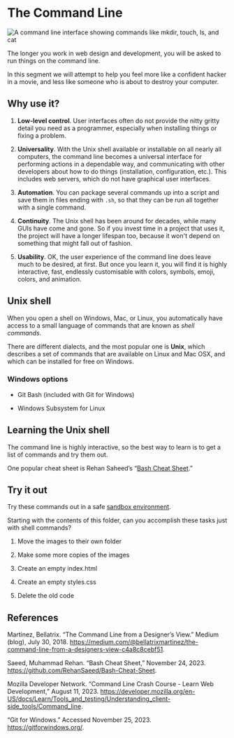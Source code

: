 # The Command Line

![A command line interface showing commands like mkdir,
touch, ls, and cat](./images/zsh-on-ubuntu.png)

The longer you work in web design and development, you will be asked to
run things on the command line.

In this segment we will attempt to help you feel more like a confident
hacker in a movie, and less like someone who is about to destroy your
computer.

## Why use it?

1. **Low-level control**. User interfaces often do not provide the nitty
   gritty detail you need as a programmer, especially when installing
   things or fixing a problem.

2. **Universality**. With the Unix shell available or installable on all
   nearly all computers, the command line becomes a universal interface
   for performing actions in a dependable way, and communicating with
   other developers about how to do things (installation, configuration,
   etc.). This includes web servers, which do not have graphical user
   interfaces.

3. **Automation**. You can package several commands up into a script and
   save them in files ending with `.sh`, so that they can be run all
   together with a single command.

4. **Continuity**. The Unix shell has been around for decades, while many
   GUIs have come and gone. So if you invest time in a project that uses
   it, the project will have a longer lifespan too, because it won't
   depend on something that might fall out of fashion.

5. **Usability**. OK, the user experience of the command line does leave
   much to be desired, at first. But once you learn it, you will find it
   is highly interactive, fast, endlessly customisable with colors,
   symbols, emoji, colors, and animation.

## Unix shell

When you open a shell on Windows, Mac, or Linux, you automatically have
access to a small language of commands that are known as *shell commands*.

There are different dialects, and the most popular one is **Unix**, which
describes a set of commands that are available on Linux and Mac OSX, and
which can be installed for free on Windows. 

### Windows options

- Git Bash (included with Git for Windows)

- Windows Subsystem for Linux

## Learning the Unix shell

The command line is highly interactive, so the best way to learn is to get
a list of commands and try them out.

One popular cheat sheet is Rehan Saheed’s “[Bash Cheat
Sheet](https://github.com/RehanSaeed/Bash-Cheat-Sheet).”

## Try it out

Try these commands out in a safe [sandbox
environment](https://github.com/Birkbeck2/web-development/tree/main/public/sandbox/command-line).

Starting with the contents of this folder, can you accomplish these tasks
just with shell commands?

1. Move the images to their own folder

2. Make some more copies of the images

3. Create an empty index.html

4. Create an empty styles.css

5. Delete the old code

## References

Martinez, Bellatrix. “The Command Line from a Designer’s View.” Medium
(blog), July 30, 2018.
https://medium.com/@bellatrixmartinez/the-command-line-from-a-designers-view-c4a8c8cebf51.

Saeed, Muhammad Rehan. “Bash Cheat Sheet,” November 24, 2023.
https://github.com/RehanSaeed/Bash-Cheat-Sheet.

Mozilla Developer Network. “Command Line Crash Course - Learn Web
Development,” August 11, 2023.
https://developer.mozilla.org/en-US/docs/Learn/Tools_and_testing/Understanding_client-side_tools/Command_line.

“Git for Windows.” Accessed November 25, 2023. https://gitforwindows.org/.
